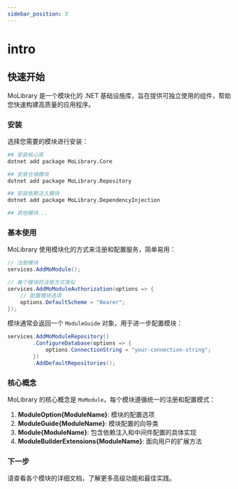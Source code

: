 ```yaml
---
sidebar_position: 3
---
```


# intro

## 快速开始

MoLibrary 是一个模块化的 .NET 基础设施库，旨在提供可独立使用的组件，帮助您快速构建高质量的应用程序。

### 安装

选择您需要的模块进行安装：

```bash
## 安装核心库
dotnet add package MoLibrary.Core

## 安装仓储模块
dotnet add package MoLibrary.Repository

## 安装依赖注入模块
dotnet add package MoLibrary.DependencyInjection

## 其他模块...
```

### 基本使用

MoLibrary 使用模块化的方式来注册和配置服务，简单易用：

```csharp
// 注册模块
services.AddMoModule();

// 每个模块的注册方式类似
services.AddMoModuleAuthorization(options => {
    // 配置模块选项
    options.DefaultScheme = "Bearer";
});
```

模块通常会返回一个 `ModuleGuide` 对象，用于进一步配置模块：

```csharp
services.AddMoModuleRepository()
        .ConfigureDatabase(options => {
            options.ConnectionString = "your-connection-string";
        })
        .AddDefaultRepositories();
```

### 核心概念

MoLibrary 的核心概念是 `MoModule`，每个模块遵循统一的注册和配置模式：

1. **ModuleOption\{ModuleName\}**: 模块的配置选项
2. **ModuleGuide\{ModuleName\}**: 模块配置的向导类
3. **Module\{ModuleName\}**: 包含依赖注入和中间件配置的具体实现
4. **ModuleBuilderExtensions\{ModuleName\}**: 面向用户的扩展方法

### 下一步

请查看各个模块的详细文档，了解更多高级功能和最佳实践。

